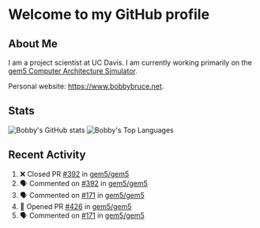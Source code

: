 # Welcome to my GitHub profile

## About Me

I am a project scientist at UC Davis. I am currently working primarily on the [gem5 Computer Architecture Simulator](https://github.com/gem5).

Personal website: <https://www.bobbybruce.net>.

## Stats

![Bobby's GitHub stats](https://github-readme-stats.vercel.app/api?username=bobbyrbruce&show_icons=true&theme=responsive&include_all_commits=true&count_private=true&show=reviews&disable_animations=true)
![Bobby's Top Languages ](https://github-readme-stats.vercel.app/api/top-langs/?username=bobbyrbruce&layout=compact&theme=responsive&count_private=true&langs_count=10&disable_animations=true)

## Recent Activity

<!--START_SECTION:activity-->
1. ❌ Closed PR [#392](https://github.com/gem5/gem5/pull/392) in [gem5/gem5](https://github.com/gem5/gem5)
2. 🗣 Commented on [#392](https://github.com/gem5/gem5/pull/392#issuecomment-1754059959) in [gem5/gem5](https://github.com/gem5/gem5)
3. 🗣 Commented on [#171](https://github.com/gem5/gem5/pull/171#issuecomment-1754054307) in [gem5/gem5](https://github.com/gem5/gem5)
4. 💪 Opened PR [#426](https://github.com/gem5/gem5/pull/426) in [gem5/gem5](https://github.com/gem5/gem5)
5. 🗣 Commented on [#171](https://github.com/gem5/gem5/pull/171#issuecomment-1753926599) in [gem5/gem5](https://github.com/gem5/gem5)
<!--END_SECTION:activity-->
